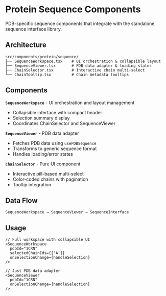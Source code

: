 # Protein Sequence Components

PDB-specific sequence components that integrate with the standalone sequence interface library.

## Architecture

```
src/components/protein/sequence/
├── SequenceWorkspace.tsx    # UI orchestration & collapsible layout
├── SequenceViewer.tsx       # PDB data adapter & loading states
├── ChainSelector.tsx        # Interactive chain multi-select
└── ChainTooltip.tsx         # Chain metadata tooltips
```

## Components

**`SequenceWorkspace`** - UI orchestration and layout management

- Collapsible interface with compact header
- Selection summary display
- Coordinates ChainSelector and SequenceViewer

**`SequenceViewer`** - PDB data adapter

- Fetches PDB data using `usePDBSequence`
- Transforms to generic sequence format
- Handles loading/error states

**`ChainSelector`** - Pure UI component

- Interactive pill-based multi-select
- Color-coded chains with pagination
- Tooltip integration

## Data Flow

```
SequenceWorkspace → SequenceViewer → SequenceInterface
```

## Usage

```tsx
// Full workspace with collapsible UI
<SequenceWorkspace
  pdbId="1CRN"
  selectedChainIds={['A']}
  onSelectionChange={handleSelection}
/>

// Just PDB data adapter
<SequenceViewer
  pdbId="1CRN"
  onSelectionChange={handleSelection}
/>
```
